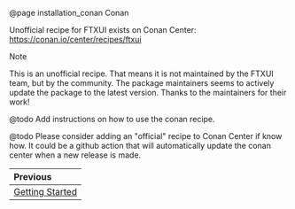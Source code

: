 @page installation_conan Conan

Unofficial recipe for FTXUI exists on Conan Center:
<https://conan.io/center/recipes/ftxui>

> [!note]
> This is an unofficial recipe. That means it is not maintained by the FTXUI
> team, but by the community. The package maintainers seems to actively update
> the package to the latest version. Thanks to the maintainers for their work!


@todo Add instructions on how to use the conan recipe.

@todo Please consider adding an "official" recipe to Conan Center if know how.
It could be a github action that will automatically update the conan center
when a new release is made.

<div class="section_buttons">
 
| Previous          |
|:------------------|
| [Getting Started](getting-started.html) |
 
</div>
